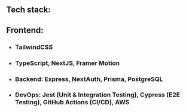  ## Tech stack:
 ## Frontend: 
 - ### TailwindCSS 
 - ### TypeScript, NextJS, Framer Motion 
 - ### Backend: Express, NextAuth, Prisma, PostgreSQL
 - ### DevOps: Jest (Unit & Integration Testing), Cypress (E2E Testing), GitHub Actions (CI/CD), AWS
